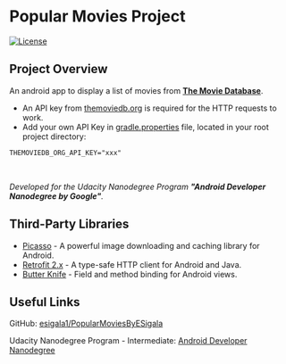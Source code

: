 # Popular Movies Project

[![License](https://img.shields.io/badge/License-Apache%202.0-blue.svg)](https://opensource.org/licenses/Apache-2.0)

## Project Overview
An android app to display a list of movies from **[The Movie Database](https://www.themoviedb.org)**.

* An API key from [themoviedb.org](https://developers.themoviedb.org/3/getting-started/introduction) is required for the HTTP requests to work.
* Add your own API Key in [gradle.properties](https://developer.android.com/studio/build/index.html#properties-files) file, located in your root project directory:

```
THEMOVIEDB_ORG_API_KEY="xxx"
```
<br>

_Developed for the Udacity Nanodegree Program **"Android Developer Nanodegree by Google"**._

## Third-Party Libraries

- [Picasso](http://square.github.io/picasso/) - A powerful image downloading and caching library for Android.
- [Retrofit 2.x](http://square.github.io/retrofit/) - A type-safe HTTP client for Android and Java.
- [Butter Knife](http://jakewharton.github.io/butterknife/) - Field and method binding for Android views.

## Useful Links

GitHub: [esigala1/PopularMoviesByESigala](https://github.com/esigala1/PopularMoviesByESigala)

Udacity Nanodegree Program - Intermediate: [Android Developer Nanodegree](https://www.udacity.com/course/android-developer-nanodegree-by-google--nd801)

